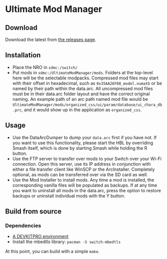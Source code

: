 # Ultimate Mod Manager

## Download

Download the latest from [the releases page](https://github.com/ultimate-research/UltimateModManager/releases).

## Installation
- Place the NRO in `sdmc:/switch/`
- Put mods in `sdmc:/UltimateModManager/mods`. Folders at the top-level here will be the selectable modpacks. Compressed mod files may start with their offset in hexadecimal, such as `0x35AA26F08_model.numatb` or be named by their path within the data.arc. All uncompressed mod files must be in their data.arc folder layout and have the correct original naming. An example path of an arc path named mod file would be `UltimateModManager/mods/organized_css/ui/param/database/ui_chara_db.prc`, and it would show up in the application as `organized_css`.

## Usage
- Use the DataArcDumper to dump your `data.arc` first if you have not. If you want to use this functionality, please start the HBL by overriding Smash itself, which is done by starting Smash while holding the R button.
- Use the FTP server to transfer over mods to your Switch over your Wi-Fi connection. Open this server, use its IP address in conjunction with either a file transfer client like WinSCP or the ArcInstaller. Completely optional, as mods can be transferred over via the SD card as well.
- Use the Mod Installer to install mods. Any time a mod is installed, the corresponding vanilla files will be populated as backups. If at any time you want to uninstall all mods in the data.arc, press the option to restore backups or uninstall individual mods with the Y button.


## Build from source

### Dependencies
- [A DEVKITPRO environment](https://devkitpro.org/wiki/Getting_Started)
- Install the mbedtls library: `pacman -S switch-mbedtls`

At this point, you can build with a simple `make`.

